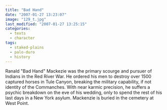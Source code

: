 ```yaml
---
title: "Bad Hand"
date: "2007-01-27 13:23:07"
image: "129_t.jpg"
last_modified: "2007-01-27 13:25:15"
categories:
  - texts
  - character
tags:
  - staked-plains
  - palo-duro
  - history
---
```


Ranald "Bad Hand" Mackezie was the primary scourge and pursuer of Indians in the Red River War. He ordered his men to destroy over 1500 captured horses in Tule Canyon, breaking the military capability, if not identity of the Commanches. With near karmic precision, he suffers a psychic breakdown on the eve of his wedding, only to spend the rest of his last days in a New York asylum. Mackenzie is buried in the cemetery at West Point.
